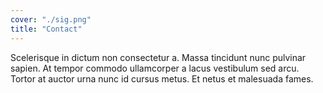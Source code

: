 ```yaml
---
cover: "./sig.png"
title: "Contact"
---
```


Scelerisque in dictum non consectetur a. Massa tincidunt nunc pulvinar sapien. At tempor commodo ullamcorper a lacus vestibulum sed arcu. Tortor at auctor urna nunc id cursus metus. Et netus et malesuada fames.
